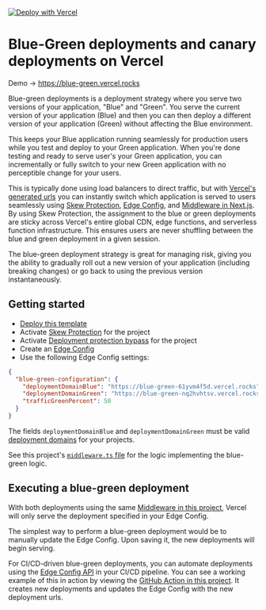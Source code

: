 [![Deploy with Vercel](https://vercel.com/button)](https://vercel.com/new/clone?repository-url=https%3A%2F%2Fgithub.com%2Fvercel-labs%2Fblue-green&project-name=blue-gree-on-vercel&repository-name=blue-gree-on-vercel&demo-title=Blue-Green%20deployments%20on%20Vercel&demo-description=See%20how%20Vercel's%20Skew%20Protection%20feature%20enables%20production-ready%20blue-green%20deployments%20with%20just%20a%20few%20lines%20of%20code.&demo-url=https%3A%2F%2Fblue-green.vercel.rocks&demo-image=https%3A%2F%2Fvercel.com%2F_next%2Fimage%3Furl%3Dhttps%253A%252F%252Fimages.ctfassets.net%252Fe5382hct74si%252F4xnSnpCnkYCw6ZzZcCXVVv%252F5e0c6666fe0b9583f42e84d5493b75a5%252Fblue-green.png%26w%3D3840%26q%3D75%26dpl%3Ddpl_8ZzCwcUW4b6UdGfjetyMvumYaoqS)

# Blue-Green deployments and canary deployments on Vercel

Demo → https://blue-green.vercel.rocks

Blue-green deployments is a deployment strategy where you serve two versions of your application, "Blue" and "Green". You serve the current version of your application (Blue) and then you can then deploy a different version of your application (Green) without affecting the Blue environment.

This keeps your Blue application running seamlessly for production users while you test and deploy to your Green application. When you're done testing and ready to serve user's your Green application, you can incrementally or fully switch to your new Green application with no perceptible change for your users.

This is typically done using load balancers to direct traffic, but with [Vercel's generated urls](https://vercel.com/docs/deployments/generated-urls) you can instantly switch which application is served to users seamlessly using [Skew Protection](https://vercel.com/docs/deployments/skew-protection), [Edge Config](https://vercel.com/docs/storage/edge-config), and [Middleware in Next.js](https://nextjs.org/docs/app/building-your-application/routing/middleware). By using Skew Protection, the assignment to the blue or green deployments are sticky across Vercel's entire global CDN, edge functions, and serverless function infrastructure. This ensures users are never shuffling between the blue and green deployment in a given session.

The blue-green deployment strategy is great for managing risk, giving you the ability to gradually roll out a new version of your application (including breaking changes) or go back to using the previous version instantaneously.

## Getting started

- [Deploy this template](https://vercel.com/templates/next.js/blue-green-deployments-vercel)
- Activate [Skew Protection](https://vercel.com/docs/deployments/skew-protection) for the project
- Activate [Deployment protection bypass](https://vercel.com/docs/security/deployment-protection/methods-to-bypass-deployment-protection/protection-bypass-automation) for the project
- Create an [Edge Config](https://vercel.com/docs/storage/edge-config)
- Use the following Edge Config settings:

```json
{
  "blue-green-configuration": {
    "deploymentDomainBlue": "https://blue-green-61yvm4f5d.vercel.rocks",
    "deploymentDomainGreen": "https://blue-green-nq2hvhtsv.vercel.rocks",
    "trafficGreenPercent": 50
  }
}
```

The fields `deploymentDomainBlue` and `deploymentDomainGreen` must be valid [deployment domains](https://vercel.com/docs/deployments/generated-urls) for your projects.

See this project's [`middleware.ts` file](https://github.com/vercel-labs/blue-green/blob/main/middleware.ts) for the logic implementing the blue-green logic.

## Executing a blue-green deployment

With both deployments using the same [Middleware in this project](https://github.com/vercel-labs/blue-green/blob/main/middleware.ts), Vercel will only serve the deployment specified in your Edge Config.

The simplest way to perform a blue-green deployment would be to manually update the Edge Config. Upon saving it, the new deployments will begin serving.

For CI/CD-driven blue-green deployments, you can automate deployments using the [Edge Config API](https://vercel.com/docs/storage/edge-config/vercel-api#update-your-edge-config-items) in your CI/CD pipeline. You can see a working example of this in action by viewing the [GitHub Action in this project](https://github.com/vercel-labs/blue-green/blob/main/.github/workflows/cron-blue-green-deploy.yml). It creates new deployments and updates the Edge Config with the new deployment urls.
